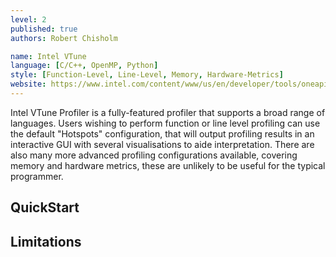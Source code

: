 ```yaml
---
level: 2
published: true
authors: Robert Chisholm

name: Intel VTune
language: [C/C++, OpenMP, Python]
style: [Function-Level, Line-Level, Memory, Hardware-Metrics]
website: https://www.intel.com/content/www/us/en/developer/tools/oneapi/vtune-profiler.html
---
```


Intel VTune Profiler is a fully-featured profiler that supports a broad range of languages. Users wishing to perform function or line level profiling can use the default "Hotspots" configuration, that will output profiling results in an interactive GUI with several visualisations to aide interpretation. There are also many more advanced profiling configurations available, covering memory and hardware metrics, these are unlikely to be useful for the typical programmer.

<!--more-->

## QuickStart


## Limitations